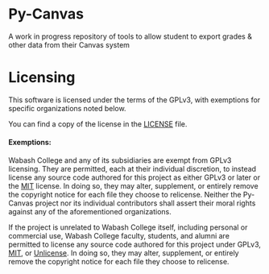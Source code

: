 # Py-Canvas
A work in progress repository of tools to allow student to export grades &amp; other data from their Canvas system

# Licensing
This software is licensed under the terms of the GPLv3, with exemptions for specific organizations noted below.

You can find a copy of the license in the [LICENSE](LICENSE) file.

#### Exemptions:

Wabash College and any of its subsidiaries are exempt from GPLv3 licensing. 
They are permitted, each at their individual discretion, to instead license any source code authored for this project 
as either GPLv3 or later or the [MIT](docs/license-exemptions/MIT-LICENSE) license. In doing so, they may alter, 
supplement, or entirely remove the copyright notice for each file they choose to relicense. Neither the Py-Canvas 
project nor its individual contributors shall assert their moral 
rights against any of the aforementioned organizations.

If the project is unrelated to Wabash College itself, including personal or commercial use, Wabash College faculty, 
students, and alumni are permitted to license any source code authored for this project under GPLv3, 
[MIT](docs/license-exemptions/MIT-LICENSE), or [Unlicense](docs/license-exemptions/UNLICENSE). 
In doing so, they may alter, supplement, or entirely remove the copyright notice for each file they choose to relicense.
